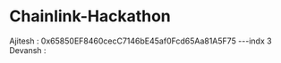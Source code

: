 # Chainlink-Hackathon






Ajitesh : 0x65850EF8460cecC7146bE45af0Fcd65Aa81A5F75 ---indx 3
Devansh : 